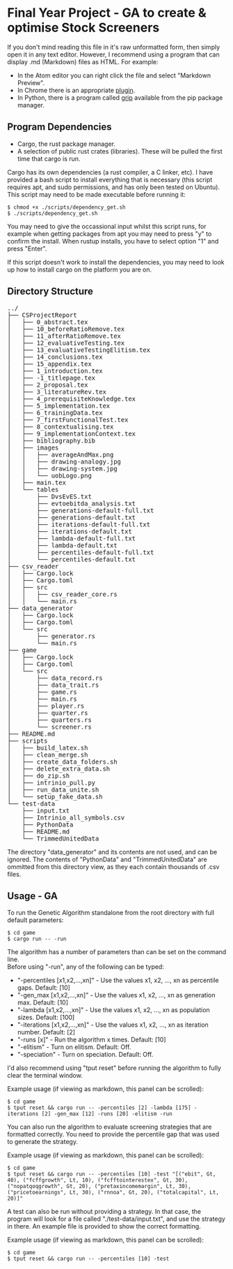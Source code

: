 Final Year Project - GA to create & optimise Stock Screeners
===============================================

If you don't mind reading this file in it's raw unformatted form, then simply open it in any text editor. However, I recommend using a program that can display .md (Markdown) files as HTML. For example:

* In the Atom editor you can right click the file and select "Markdown Preview".
* In Chrome there is an appropriate [plugin](https://chrome.google.com/webstore/detail/markdown-preview-plus/febilkbfcbhebfnokafefeacimjdckgl).
* In Python, there is a program called [grip](https://pypi.org/project/grip/) available from the pip package manager.

Program Dependencies
------------
* Cargo, the rust package manager.
* A selection of public rust crates (libraries). These will be pulled the first time that cargo is run.

Cargo has its own dependencies (a rust compiler, a C linker, etc). I have provided a bash script to install everything that is necessary (this script requires apt, and sudo permissions, and has only been tested on Ubuntu). This script may need to be made executable before running it:

```console
$ chmod +x ./scripts/dependency_get.sh
$ ./scripts/dependency_get.sh
```

You may need to give the occassional input whilst this script runs, for example when getting packages from apt you may need to press "y" to confirm the install. When rustup installs, you have to select option "1" and press "Enter".

If this script doesn't work to install the dependencies, you may need to look up how to install cargo on the platform you are on.

Directory Structure
--------------
<pre>
../
├── CSProjectReport  
│   ├── 0_abstract.tex  
│   ├── 10_beforeRatioRemove.tex  
│   ├── 11_afterRatioRemove.tex  
│   ├── 12_evaluativeTesting.tex  
│   ├── 13_evaluativeTestingElitism.tex  
│   ├── 14_conclusions.tex  
│   ├── 15_appendix.tex  
│   ├── 1_introduction.tex  
│   ├── -1_titlepage.tex  
│   ├── 2_proposal.tex  
│   ├── 3_literatureRev.tex  
│   ├── 4_prerequisiteKnowledge.tex  
│   ├── 5_implementation.tex  
│   ├── 6_trainingData.tex  
│   ├── 7_firstFunctionalTest.tex  
│   ├── 8_contextualising.tex  
│   ├── 9_implementationContext.tex  
│   ├── bibliography.bib  
│   ├── images  
│   │   ├── averageAndMax.png  
│   │   ├── drawing-analogy.jpg  
│   │   ├── drawing-system.jpg  
│   │   └── uobLogo.png  
│   ├── main.tex  
│   └── tables  
│       ├── DvsEvES.txt  
│       ├── evtoebitda_analysis.txt  
│       ├── generations-default-full.txt  
│       ├── generations-default.txt  
│       ├── iterations-default-full.txt  
│       ├── iterations-default.txt  
│       ├── lambda-default-full.txt  
│       ├── lambda-default.txt  
│       ├── percentiles-default-full.txt  
│       └── percentiles-default.txt  
├── csv_reader  
│   ├── Cargo.lock  
│   ├── Cargo.toml  
│   ├── src  
│   │   ├── csv_reader_core.rs  
│   │   └── main.rs  
├── data_generator  
│   ├── Cargo.lock  
│   ├── Cargo.toml  
│   └── src  
│       ├── generator.rs  
│       └── main.rs  
├── game  
│   ├── Cargo.lock  
│   ├── Cargo.toml  
│   └── src  
│       ├── data_record.rs  
│       ├── data_trait.rs  
│       ├── game.rs  
│       ├── main.rs  
│       ├── player.rs  
│       ├── quarter.rs  
│       ├── quarters.rs  
│       └── screener.rs  
├── README.md  
├── scripts  
│   ├── build_latex.sh  
│   ├── clean_merge.sh  
│   ├── create_data_folders.sh  
│   ├── delete_extra_data.sh  
│   ├── do_zip.sh  
│   ├── intrinio_pull.py  
│   ├── run_data_unite.sh  
│   └── setup_fake_data.sh  
└── test-data  
    ├── input.txt  
    ├── Intrinio_all_symbols.csv  
    ├── PythonData  
    ├── README.md  
    └── TrimmedUnitedData  
</pre>

The directory "data_generator" and its contents are not used, and can be ignored. The contents of "PythonData" and "TrimmedUnitedData" are ommitted from this directory view, as they each contain thousands of .csv files.

Usage - GA
----------

To run the Genetic Algorithm standalone from the root directory with full default parameters:

```console
$ cd game
$ cargo run -- -run
```

The algorithm has a number of parameters than can be set on the command line.  
Before using "-run", any of the following can be typed:
* "-percentiles [x1,x2,...,xn]" - Use the values x1, x2, ..., xn as percentile gaps. Default: [10]
* "-gen_max [x1,x2,...,xn]" - Use the values x1, x2, ..., xn as generation max. Default: [10]
* "-lambda [x1,x2,...,xn]" - Use the values x1, x2, ..., xn as population sizes. Default: [100]
* "-iterations [x1,x2,...,xn]" - Use the values x1, x2, ..., xn as iteration number. Default: [2]
* "-runs [x]" - Run the algorithm x times. Default: [10]
* "-elitism" - Turn on elitism. Default: Off.
* "-speciation" - Turn on speciation. Default: Off.

I'd also recommend using "tput reset" before running the algorithm to fully clear the terminal window.

Example usage (if viewing as markdown, this panel can be scrolled):
```console
$ cd game
$ tput reset && cargo run -- -percentiles [2] -lambda [175] -iterations [2] -gen_max [12] -runs [20] -elitism -run
```

You can also run the algorithm to evaluate screening strategies that are formatted correctly. You need to provide the percentile gap that was used to generate the strategy.

Example usage (if viewing as markdown, this panel can be scrolled):
```console
$ cd game
$ tput reset && cargo run -- -percentiles [10] -test "[("ebit", Gt, 40), ("fcffgrowth", Lt, 10), ("fcfftointerestex", Gt, 30), ("nopatqoqgrowth", Gt, 20), ("pretaxincomemargin", Lt, 30), ("pricetoearnings", Lt, 30), ("rnnoa", Gt, 20), ("totalcapital", Lt, 20)]"
```

A test can also be run without providing a strategy. In that case, the program will look for a file called "./test-data/input.txt", and use the strategy in there. An example file is provided to show the correct formatting.

Example usage (if viewing as markdown, this panel can be scrolled):
```console
$ cd game
$ tput reset && cargo run -- -percentiles [10] -test
```
